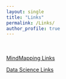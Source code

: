 ```yaml
---
layout: single
title: "Links"
permalink: /Links/
author_profile: true
---
```


<br><br>
[MindMapping Links](http://www.imindmap.com/)

[Data Science Links](http://www.datasciencecentral.com/)
